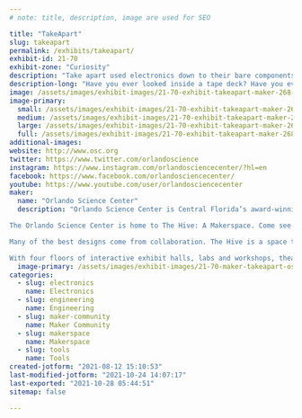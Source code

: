 ```yaml
---
# note: title, description, image are used for SEO

title: "TakeApart"
slug: takeapart
permalink: /exhibits/takeapart/
exhibit-id: 21-70
exhibit-zone: "Curiosity"
description: "Take apart used electronics down to their bare components! Presented by Orlando Science Center!"
description-long: "Have you ever looked inside a tape deck? Have you ever unwrapped a hard drive? Come learn about different tools and the inner workings of used electronics as you take them down to their bare components! The makers from The Hive: A Makerspace at the Orlando Science Center are here to provide the tools and the know-how to feed your appetite for structured, methodical destruction!"
image: /assets/images/exhibit-images/21-70-exhibit-takeapart-maker-268-1024x684-1024x684-large.jpg
image-primary: 
  small: /assets/images/exhibit-images/21-70-exhibit-takeapart-maker-268-1024x684-1024x684-small.jpg
  medium: /assets/images/exhibit-images/21-70-exhibit-takeapart-maker-268-1024x684-1024x684-medium.jpg
  large: /assets/images/exhibit-images/21-70-exhibit-takeapart-maker-268-1024x684-1024x684-large.jpg
  full: /assets/images/exhibit-images/21-70-exhibit-takeapart-maker-268-1024x684-1024x684-full.jpg
additional-images: 
website: http://www.osc.org
twitter: https://www.twitter.com/orlandoscience
instagram: https://www.instagram.com/orlandosciencecenter/?hl=en
facebook: https://www.facebook.com/orlandosciencecenter/
youtube: https://www.youtube.com/user/orlandosciencecenter
maker: 
  name: "Orlando Science Center"
  description: "Orlando Science Center is Central Florida’s award-winning, hands-on science museum. For more than 60 years, our exhibits and programming have brought science to life for not just residents of Central Florida, but also visitors from around the world. 

The Orlando Science Center is home to The Hive: A Makerspace. Come see what all the buzz is about! In The Hive, the possibilities are as vast as your imagination. Learn how to sew a button, fold an origami crane, design a figurine using 3D modeling software then bring it to life with a 3D printer, or solder a circuit board – there’s always something new to try! 

Many of the best designs come from collaboration. The Hive is a space that cultivates community and emphasizes the learning opportunities in every failure and success. Being a maker is all about creativity and experimentation.

With four floors of interactive exhibit halls, labs and workshops, theaters, an observatory, and experiences that change with the seasons, there is always something exciting for our 670,000 annual visitors to see and do at Orlando Science Center. "
  image-primary: /assets/images/exhibit-images/21-70-maker-takeapart-osc-horizontallogo-purple-300x137-medium.png
categories: 
  - slug: electronics
    name: Electronics
  - slug: engineering
    name: Engineering
  - slug: maker-community
    name: Maker Community
  - slug: makerspace
    name: Makerspace
  - slug: tools
    name: Tools
created-jotform: "2021-08-12 15:10:53"
last-modified-jotform: "2021-10-24 14:07:17"
last-exported: "2021-10-28 05:44:51"
sitemap: false

---
```

